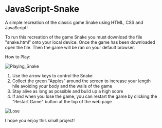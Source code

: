 # JavaScript-Snake
A simple recreation of the classic game Snake using HTML, CSS and JavaScript!

To run this recreation of the game Snake you must download the file "snake.html" onto your local device. Once the game has been downloaded open the file. Then the game will be ran on your default browser.

How to Play:

![Playing_Snake](https://github.com/user-attachments/assets/9108dd51-d5cd-4e58-8636-1df77d85f795)

1. Use the arrow keys to control the Snake
2. Collect the green "Apples" around the screen to increase your length hile avoiding your body and the walls of the game
3. Stay alive as long as possible and build up a high score
5. If and when you lose the game, you can restart the game by clicking the "Restart Game" button at the top of the web page

![Lose](https://github.com/user-attachments/assets/5476b68c-f608-41e5-ba58-24e27ab2ab81)

I hope you enjoy this small project!
